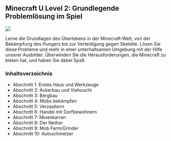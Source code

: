## Minecraft U Level 2: Grundlegende Problemlösung im Spiel

![](images/level2.png)

Lerne die Grundlagen des Überlebens in der Minecraft-Welt, von der Bekämpfung des Hungers bis zur Verteidigung gegen Skelette. Lösen Sie diese Probleme und mehr in einer unterhaltsamen Umgebung mit der Hilfe unserer Ausbilder. Überwinden Sie die Herausforderungen, die Minecraft zu bieten hat, und haben Sie dabei Spaß.

### Inhaltsverzeichnis

* Abschnitt 1: Erstes Haus und Werkzeuge  
* Abschnitt 2: Ackerbau und Viehzucht  
* Abschnitt 3: Bergbau  
* Abschnitt 4: Mobs bekämpfen
* Abschnitt 5: Verzaubern
* Abschnitt 6: Handel mit Dorfbewohnern
* Abschnitt 7: Minenkarren  
* Abschnitt 8: Der Nether
* Abschnitt 9: Mob Farm/Grinder  
* Abschnitt 10: Autoschmelzer
